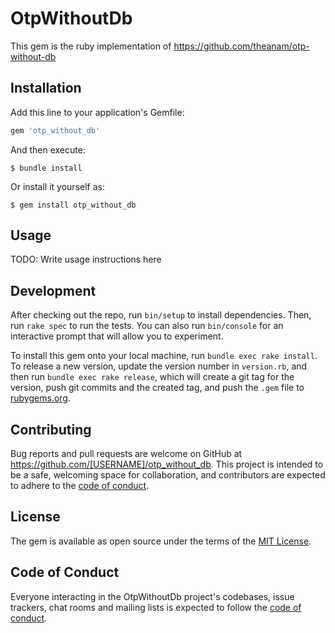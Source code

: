 # OtpWithoutDb

This gem is the ruby implementation of https://github.com/theanam/otp-without-db

## Installation

Add this line to your application's Gemfile:

```ruby
gem 'otp_without_db'
```

And then execute:

    $ bundle install

Or install it yourself as:

    $ gem install otp_without_db

## Usage

TODO: Write usage instructions here

## Development

After checking out the repo, run `bin/setup` to install dependencies. Then, run `rake spec` to run the tests. You can also run `bin/console` for an interactive prompt that will allow you to experiment.

To install this gem onto your local machine, run `bundle exec rake install`. To release a new version, update the version number in `version.rb`, and then run `bundle exec rake release`, which will create a git tag for the version, push git commits and the created tag, and push the `.gem` file to [rubygems.org](https://rubygems.org).

## Contributing

Bug reports and pull requests are welcome on GitHub at https://github.com/[USERNAME]/otp_without_db. This project is intended to be a safe, welcoming space for collaboration, and contributors are expected to adhere to the [code of conduct](https://github.com/[USERNAME]/otp_without_db/blob/master/CODE_OF_CONDUCT.md).

## License

The gem is available as open source under the terms of the [MIT License](https://opensource.org/licenses/MIT).

## Code of Conduct

Everyone interacting in the OtpWithoutDb project's codebases, issue trackers, chat rooms and mailing lists is expected to follow the [code of conduct](https://github.com/[USERNAME]/otp_without_db/blob/master/CODE_OF_CONDUCT.md).
